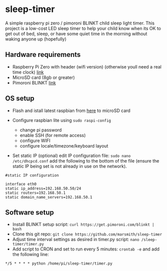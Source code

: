 # sleep-timer
A simple raspberry pi zero / pimoroni BLINKT child sleep light timer.  This project is a low-cost LED sleep timer to help your child know when its OK to get out of bed, sleep, or have some quiet time in the morning without waking anyone up (hopefully)

## Hardware requirements
- Raspberry Pi Zero with header (wifi version) (otherwise youll need a real time clock) [link](https://www.adafruit.com/product/3708)
- MicroSD card (8gb or greater)
- Pimoroni BLINKT [link](https://www.adafruit.com/product/3195)

## OS setup
- Flash and istall latest raspbian from [here](https://www.raspberrypi.org/downloads/raspbian/) to microSD card
- Configure raspbian lite using `sudo raspi-config`
  * change pi password
  * enable SSH (for remote access)
  * configure WIFI
  * configure locale/timezone/keyboard layout
  
- Set static IP (optional)
edit IP configuration file: `sudo nano /etc/dhcpcd.conf` add the following to the bottom of the file (ensure the static IP being set is not already in use on the network).

```
#static IP configuration 

interface eth0
static ip_address=192.168.50.50/24 
static routers=192.168.50.1 
static domain_name_servers=192.168.50.1
```
 
 ## Software setup
 - Install BLINKT setup script: `curl https://get.pimoroni.com/blinkt | bash`
 - Clone this git repo: `git clone https://github.com/marsmith/sleep-timer`
 - Adjust time interval settings as desired in timer.py script: `nano /sleep-timer/timer.py`
 - Add script to CRON and set to run every 5 minutes: `crontab -e` and add the following line:
 
 ```
 */5 * * * * python /home/pi/sleep-timer/timer.py
 ```
